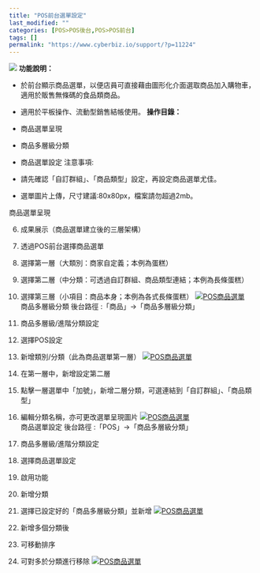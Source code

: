 ```yaml
---
title: "POS前台選單設定"
last_modified: ""
categories: [POS>POS後台,POS>POS前台]
tags: []
permalink: "https://www.cyberbiz.io/support/?p=11224"
---
```


![](https://www.cyberbiz.io/support/wp-content/uploads/企業版.png) **功能說明：**  

* 於前台顯示商品選單，以便店員可直接藉由圖形化介面選取商品加入購物車，適用於販售無條碼的食品類商品。
* 適用於平板操作、流動型銷售結帳使用。
**操作目錄：**

* 商品選單呈現
* 商品多層級分類
* 商品選單設定
注意事項:  

* 請先確認「自訂群組」、「商品類型」設定，再設定商品選單尤佳。
* 選單圖片上傳，尺寸建議:80x80px，檔案請勿超過2mb。

商品選單呈現

6. 成果展示（商品選單建立後的三層架構）


1. 透過POS前台選擇商品選單
2. 選擇第一層（大類別：商家自定義；本例為蛋糕）
3. 選擇第二層（中分類：可透過自訂群組、商品類型連結；本例為長條蛋糕）
4. 選擇第三層（小項目：商品本身；本例為各式長條蛋糕）
[![POS商品選單](https://www.cyberbiz.io/support/wp-content/uploads/POS商品選單1.png)](https://www.cyberbiz.io/support/wp-content/uploads/POS商品選單1.png)  
商品多層級分類 後台路徑 :「商品」→「商品多層級分類」  


7. 商品多層級/進階分類設定


1. 選擇POS設定
2. 新增類別/分類（此為商品選單第一層）
[![POS商品選單](https://www.cyberbiz.io/support/wp-content/uploads/POS商品選單2.png)](https://www.cyberbiz.io/support/wp-content/uploads/POS商品選單2.png)  

8. 在第一層中，新增設定第二層


1. 點擊一層選單中「加號」，新增二層分類，可選連結到「自訂群組」、「商品類型」
2. 編輯分類名稱，亦可更改選單呈現圖片
[![POS商品選單](https://www.cyberbiz.io/support/wp-content/uploads/POS商品選單3.png)](https://www.cyberbiz.io/support/wp-content/uploads/POS商品選單3.png)  
商品選單設定 後台路徑 :「POS」→「商品多層級分類」  


9. 商品多層級/進階分類設定


1. 選擇商品選單設定
2. 啟用功能
3. 新增分類
4. 選擇已設定好的「商品多層級分類」並新增
[![POS商品選單](https://www.cyberbiz.io/support/wp-content/uploads/POS商品選單4.png)](https://www.cyberbiz.io/support/wp-content/uploads/POS商品選單4.png)  

10. 新增多個分類後


1. 可移動排序
2. 可對多於分類進行移除
[![POS商品選單](https://www.cyberbiz.io/support/wp-content/uploads/POS商品選單5.png)](https://www.cyberbiz.io/support/wp-content/uploads/POS商品選單5.png)  

